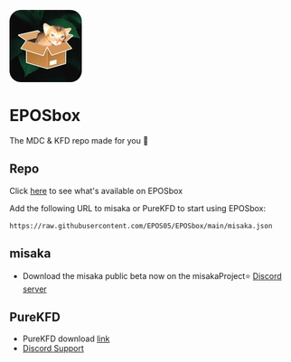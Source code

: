 ![Icon](https://raw.githubusercontent.com/EPOS05/EPOSbox/main/RepoAssets/leafEPOSbox_github.png)
# EPOSbox
The MDC & KFD repo made for you 🍃

## Repo
Click [here](https://lrdsnow.github.io/lrdsnow/purekfd/pkgviewer.html?repourl=https://raw.githubusercontent.com/EPOS05/EPOSbox/main/misaka.json) to see what's available on EPOSbox

Add the following URL to misaka or PureKFD to start using EPOSbox:
```
https://raw.githubusercontent.com/EPOS05/EPOSbox/main/misaka.json
```
## misaka
- Download the misaka public beta now on the misakaProject⭐ [Discord server](https://discord.gg/KSExeZVAGX)

## PureKFD
- PureKFD download [link](https://github.com/Lrdsnow/PureKFD/releases)
- [Discord Support](https://discord.gg/hEua3xmgCp)
